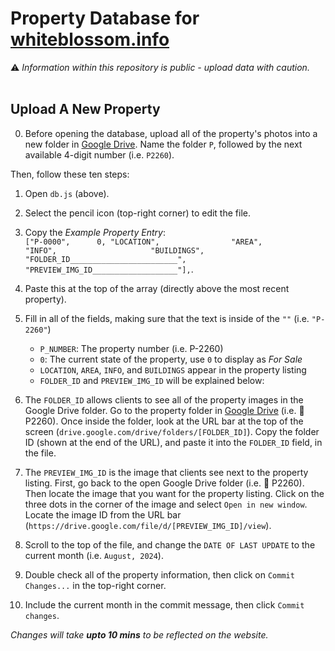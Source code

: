 # Property Database for [whiteblossom.info](https://whiteblossom.info)
⚠ _Information within this repository is public - upload data with caution._
<br><br>

## Upload A New Property

0) Before opening the database, upload all of the property's photos into a new folder in [Google Drive](drive.google.com). Name the folder `P`, followed by the next available 4-digit number (i.e. `P2260`).

Then, follow these ten steps:

1) Open `db.js` (above).

2) Select the pencil icon (top-right corner) to edit the file.

3) Copy the _Example Property Entry_:<br>`["P-0000",      0, "LOCATION",                "AREA",                     "INFO",                     "BUILDINGS",        "FOLDER_ID________________________", "PREVIEW_IMG_ID___________________"],`.

4) Paste this at the top of the array (directly above the most recent property).

5) Fill in all of the fields, making sure that the text is inside of the `""` (i.e. `"P-2260"`)
   * `P_NUMBER`: The property number (i.e. P-2260)
   * `0`: The current state of the property, use `0` to display as _For Sale_
   * `LOCATION`, `AREA`, `INFO`, and `BUILDINGS` appear in the property listing
   * `FOLDER_ID` and `PREVIEW_IMG_ID` will be explained below:

6) The `FOLDER_ID` allows clients to see all of the property images in the Google Drive folder. Go to the property folder in [Google Drive](drive.google.com) (i.e. 📁 P2260). Once inside the folder, look at the URL bar at the top of the screen (`drive.google.com/drive/folders/[FOLDER_ID]`). Copy the folder ID (shown at the end of the URL), and paste it into the `FOLDER_ID` field, in the file.

7) The `PREVIEW_IMG_ID` is the image that clients see next to the property listing. First, go back to the open Google Drive folder (i.e. 📁 P2260). Then locate the image that you want for the property listing. Click on the three dots in the corner of the image and select `Open in new window`. Locate the image ID from the URL bar (`https://drive.google.com/file/d/[PREVIEW_IMG_ID]/view`).

8) Scroll to the top of the file, and change the `DATE OF LAST UPDATE` to the current month (i.e. `August, 2024`).

9) Double check all of the property information, then click on `Commit Changes...` in the top-right corner.

10) Include the current month in the commit message, then click `Commit changes`.

_Changes will take **upto 10 mins** to be reflected on the website._
<br><br>
